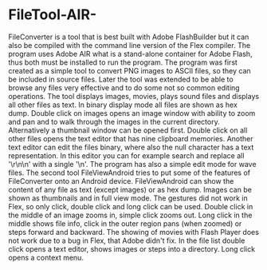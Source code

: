 # FileTool-AIR-
FileConverter is a tool that is best built with Adobe FlashBuilder but it can also be compiled with the command line version of the Flex compiler.
The program uses Adobe AIR what is a stand-alone container for Adobe Flash, thus both must be installed to run the program.
The program was first created as a simple tool to convert PNG images to ASCII files, so they can be included in source files. Later the tool was extended to be able to browse any files very effective and to do some not so common editing operations. The tool displays images, movies, plays sound files and displays all other files as text. In binary display mode all files are shown as hex dump. Double click on images opens an image window with ability to zoom and pan and to walk through the images in the current directory. Alternatively a thumbnail window can be opened first. Double click on all other files opens the text editor that has nine clipboard memories. Another text editor can edit the files binary, where also the null character has a text representation. In this editor you can for example search and replace all '\r\n\n' with a single '\n'. The program has also a simple edit mode for wave files.
The second tool FileViewAndroid tries to put some of the features of FileConverter onto an Android device. FileViewAndroid can show the content of any file as text (except images) or as hex dump. Images can be shown as thumbnails and in full view mode. The gestures did not work in Flex, so only click, double click and long click can be used. Double click in the middle of an image zooms in, simple click zooms out. Long click in the middle shows file info, click in the outer region pans (when zoomed) or steps forward and backward. The showing of movies with Flash Player does not work due to a bug in Flex, that Adobe didn't fix. In the file list double click opens a text editor, shows images or steps into a directory. Long click opens a context menu.